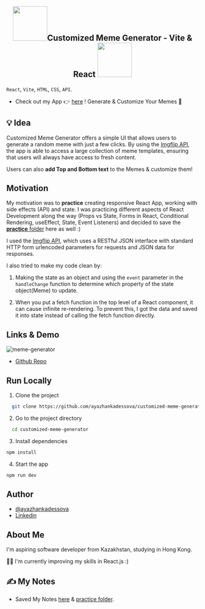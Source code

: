 <h2 align="center">
 <img src="https://media.giphy.com/media/JsDtKXMBOAJt1mJYaF/giphy.gif" width="90">Customized Meme Generator - Vite & React <img src="https://media.giphy.com/media/JsDtKXMBOAJt1mJYaF/giphy.gif" width="90">
</h2>

`React`, `Vite`, `HTML`, `CSS`, `API`.

- Check out my App 👉 [here](https://customized-meme-generator.netlify.app) ! Generate & Customize Your Memes 🤭

## 💡 Idea

Customized Meme Generator offers a simple UI that allows users to generate a random meme with just a few clicks. By using the [Imgflip API](https://imgflip.com/api), the app is able to access a large collection of meme templates, ensuring that users will always have access to fresh content. 

Users can also **add Top and Bottom text** to the Memes & customize them!

## Motivation

My motivation was to **practice** creating responsive React App, working with side effects (API) and state. I was practicing different aspects of React Development along the way (Props vs State, Forms in React, Conditional Rendering, useEffect, State, Event Listeners) and decided to save the [**practice** folder](https://github.com/ayazhankadessova/customized-meme-generator/tree/main/practice) here as well :)

I used the [Imgflip API](https://imgflip.com/api), which uses a RESTful JSON interface with standard HTTP form urlencoded parameters for requests and JSON data for responses. 

I also tried to make my code clean by: 

1. Making the state as an object and using the `event` parameter in the `handleChange` function to determine which property of the state object(Meme) to update.

2. When you put a fetch function in the top level of a React component, it can cause infinite re-rendering. To prevent this, I got the data and saved it into state instead of calling the fetch function directly.

## Links & Demo

![meme-generator](https://github.com/ayazhankadessova/customized-meme-generator/assets/86869537/428a71b8-8063-4879-880e-8398e00f254a)

- [Github Repo](https://github.com/ayazhankadessova/customized-meme-generator)

## Run Locally

1. Clone the project

```bash
  git clone https://github.com/ayazhankadessova/customized-meme-generator.git
```

2. Go to the project directory

```bash
  cd customized-meme-generator
```

3. Install dependencies

```bash
npm install
```

4. Start the app

```bash
npm run dev
```

## Author

- [@ayazhankadessova](https://github.com/ayazhankadessova)
- [Linkedin](https://www.linkedin.com/in/ayazhankad/)

## About Me

I'm aspiring software developer from Kazakhstan, studying in Hong Kong.

👩‍💻 I'm currently improving my skills in React.js :)

## ✍️ My Notes

- Saved My Notes [here](https://github.com/ayazhankadessova/customized-meme-generator/blob/main/myNotes.md) & [practice folder](https://github.com/ayazhankadessova/customized-meme-generator/tree/main/practice).
